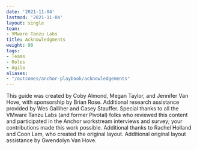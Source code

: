 ```yaml
---
date: '2021-11-04'
lastmod: '2021-11-04'
layout: single
team:
- VMware Tanzu Labs
title: Acknowledgments
weight: 90
tags:
- Teams
- Roles
- Agile
aliases:
- "/outcomes/anchor-playbook/acknowledgements"
---
```

This guide was created by Coby Almond, Megan Taylor, and Jennifer Van Hove, with sponsorship by Brian Rose. Additional research assistance provided by Wes Galliher and Casey Stauffer. Special thanks to all the VMware Tanzu Labs (and former Pivotal) folks who reviewed this content and participated in the Anchor workstream interviews and survey; your contributions made this work possible. Additional thanks to Rachel Holland and Coon Lam, who created the original layout. Additional original layout assistance by Gwendolyn Van Hove.